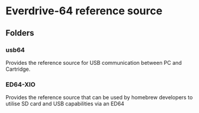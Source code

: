 # Everdrive-64 reference source

## Folders
### usb64
Provides the reference source for USB communication between PC and Cartridge.


### ED64-XIO
Provides the reference source that can be used by homebrew developers to utilise SD card and USB capabilities via an ED64
